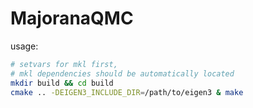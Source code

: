 # MajoranaQMC

usage:

```bash
# setvars for mkl first, 
# mkl dependencies should be automatically located
mkdir build && cd build
cmake .. -DEIGEN3_INCLUDE_DIR=/path/to/eigen3 & make
```
